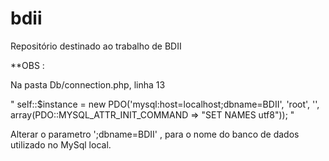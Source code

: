 # bdii
Repositório destinado ao trabalho de BDII

**OBS : 

Na pasta Db/connection.php, linha 13

" self::$instance = new PDO('mysql:host=localhost;dbname=BDII', 'root', '', array(PDO::MYSQL_ATTR_INIT_COMMAND => "SET NAMES utf8")); "

Alterar o parametro ';dbname=BDII' , para o nome do banco de dados utilizado no MySql local.

